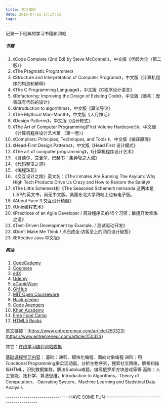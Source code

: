 ```yaml
---
title: 学习资料
date: 2016-07-21 17:17:53
tags: 
---
```




记录一下经典的学习书籍和网站

<!--more-->

##### **书籍**

1.  《Code Complete (2nd Ed) by Steve McConnell》，中文版《代码大全（第二版）》
2.  《The Pragmatic Programmer》
3.  《Structure and Interpretation of Computer Programs》，中文版《计算机程序的构造和解释》
4.  《The C Programming Language》，中文版《C程序设计语言》
5.  《Refactoring: Improving the Design of Existing Code》，中文版《重构：改善既有代码的设计》
6.  《Introduction to algorithms》，中文版《算法导论》
7.  《The Mythical Man-Month》，中文版《人月神话》
8.  《Design Patterns》，中文版《设计模式》
9.  《The Art of Computer Programming(First Volume Hardcover)》，中文版《计算机程序设计艺术第 （第一卷）》
10.  《Compilers: Principles, Techniques, and Tools 》，中文版《编译原理》
11.  《Head-First Design Patterns》，中文版《Head First 设计模式》
12.  《The art of computer programming》，《计算机程序设计艺术》
13.  《哥德尔、艾舍尔、巴赫书：集异璧之大成》
14.  《代码整洁之道》
15.  《编程珠玑》
16.  《交互设计之路》英文名：《The Inmates Are Running The Asylum: Why High Tech Products Drive Us Crazy and How to Restore the Sanity》
17.  《The Little Schemer》和《The Seasoned Schemer》 nmiranda 这两本是LISP的英文书，尚无中文版。美国东北大学网站上也有电子版。
18.  《About Face 3 交互设计精髓》
19.  《Unix编程艺术》
20.  《Practices of an Agile Developer / 高效程序员的45个习惯：敏捷开发修炼之道》
21.  《Test-Driven Development by Example. / 测试驱动开发》
22.  《Don’t Make Me Think / 点石成金:访客至上的网页设计秘笈》
23.  《Effective Java 中文版》








##### **网站**



1. [CodeCademy](http://www.codecademy.com/)
2. [Coursera](https://www.coursera.org/)
3. [edX](https://www.edx.org/)
4. [Udemy](https://www.udemy.com/)
5. [aGupieWare](http://blog.agupieware.com/2014/05/online-learning-bachelors-level.html)
6. [GitHub](https://github.com/vhf/free-programming-books/blob/master/free-programming-books.md#professional-development)
7. [MIT Open Courseware](http://ocw.mit.edu/courses/)
8. [Hack.pledge]()
9. [Code Avengers](http://www.codeavengers.com/)
10. [Khan Academy](https://www.khanacademy.org/)
11. [Free Food Camp](http://www.freecodecamp.com/)
12. [HTML5 Rocks](http://www.html5rocks.com/)

原文链接：[https://www.entrepreneur.com/article/250323](https://www.entrepreneur.com/article/250323)

其它：[在线学习编程网站收集](http://blog.csdn.net/hengyunabc/article/details/9105591)

[基础课程学习内容](http://mp.weixin.qq.com/s/FcZ2TKXFerTjL5mheKy0Gw)：
基础：递归、模块化编程、面向对象编程
进阶：用Functional Programming来实现动画，分析生物序列，搜索社交网络，解析和操纵HTML，识别数据集群，解决Sudoku难题，编写俄罗斯方块游戏等等
高阶：人工智能、拓扑学、算法思维，Introduction to Algorithms，Theory of Computation， Operating System，Machine Learning and Statistical Data Analysis

--------------------------------HAVE SOME FUN--------------------------------------------



